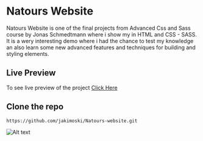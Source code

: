 # Natours Website

Natours Website is one of the final projects from Advanced Css and Sass course by Jonas Schmedtmann where i show my in HTML and CSS - SASS. It is a wery interesting demo where i had the chance to test my knowledge an also learn some new advanced features and techniques for building and styling elements.

## Live Preview

To see live preview of the project [Click Here](https://jakimoski.github.io/Natours-website/ " Natours Website")

## Clone the repo

```
https://github.com/jakimoski/Natours-website.git

```

![Alt text](./screencapture-jakimoski-github-io-Natours-website-2024-02-17-12_02_09.png)
